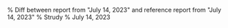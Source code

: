 % Diff between report from "July 14, 2023" and reference report from "July 14, 2023"
% Strudy
% July 14, 2023



